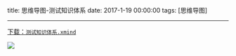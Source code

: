 title: 思维导图-测试知识体系
date: 2017-1-19 00:00:00
tags: [思维导图]


---
[下载：`测试知识体系.xmind`](https://github.com/liuxiang/xmind)

![](http://7xnbs3.com1.z0.glb.clouddn.com/17-1-19/64446147-file_1484818545403_2d30.png)
 